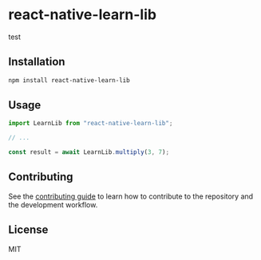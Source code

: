 # react-native-learn-lib

test

## Installation

```sh
npm install react-native-learn-lib
```

## Usage

```js
import LearnLib from "react-native-learn-lib";

// ...

const result = await LearnLib.multiply(3, 7);
```

## Contributing

See the [contributing guide](CONTRIBUTING.md) to learn how to contribute to the repository and the development workflow.

## License

MIT

